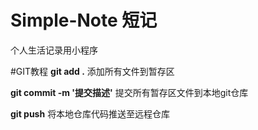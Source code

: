# Simple-Note  短记
个人生活记录用小程序


#GIT教程
**git add .**
添加所有文件到暂存区

**git commit -m '提交描述'**
提交所有暂存区文件到本地git仓库


**git push**
将本地仓库代码推送至远程仓库